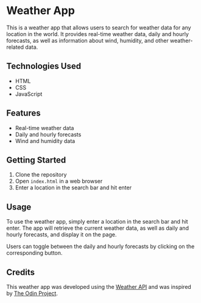 # Weather App

This is a weather app that allows users to search for weather data for any location in the world. It provides real-time weather data, daily and hourly forecasts, as well as information about wind, humidity, and other weather-related data.

## Technologies Used

- HTML
- CSS
- JavaScript

## Features

- Real-time weather data
- Daily and hourly forecasts
- Wind and humidity data

## Getting Started

1. Clone the repository
2. Open `index.html` in a web browser
3. Enter a location in the search bar and hit enter

## Usage

To use the weather app, simply enter a location in the search bar and hit enter. The app will retrieve the current weather data, as well as daily and hourly forecasts, and display it on the page.

Users can toggle between the daily and hourly forecasts by clicking on the corresponding button.

## Credits

This weather app was developed using the [Weather API](https://www.weatherapi.com/) and was inspired by [The Odin Project](https://www.theodinproject.com/).
